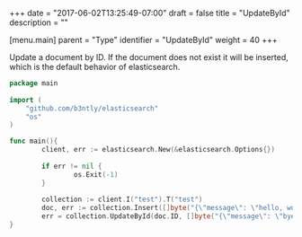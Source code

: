 +++
date = "2017-06-02T13:25:49-07:00"
draft = false
title = "UpdateById"
description = ""

[menu.main]
parent = "Type"
identifier = "UpdateById"
weight = 40
+++

Update a document by ID. If the document does not exist it will be inserted, which
is the default behavior of elasticsearch.

```go
package main 
 
import (
    "github.com/b3ntly/elasticsearch"
    "os"
)

func main(){
        client, err := elasticsearch.New(&elasticsearch.Options{})
        
        if err != nil {
                os.Exit(-1)
        }
        
        collection := client.I("test").T("test")
        doc, err := collection.Insert([]byte("{\"message\": \"hello, world\"}"))
        err = collection.UpdateById(doc.ID, []byte("{\"message\": \"bye, world\"}"))
}
```